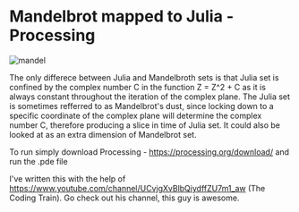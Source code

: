 # Mandelbrot mapped to Julia - Processing

![mandel](https://user-images.githubusercontent.com/1053670/37083706-046715f2-21f9-11e8-9393-46cc8fff56b0.gif)

The only differece between Julia and Mandelbroth sets is that Julia set is confined by the complex number C in the function Z = Z^2 + C as it is always constant throughout the iteration of the complex plane. The Julia set is sometimes refferred to as Mandelbrot's dust, since locking down to a specific coordinate of the complex plane will determine the complex number C, therefore producing a slice in time of Julia set. It could also be looked at as an extra dimension of Mandelbrot set.

To run simply download Processing - https://processing.org/download/ and run the .pde file

I've written this with the help of https://www.youtube.com/channel/UCvjgXvBlbQiydffZU7m1_aw (The Coding Train). Go check out his channel, this guy is awesome.
